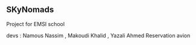 ## SKyNomads 

Project for EMSI school 

devs : Namous Nassim , Makoudi Khalid , Yazali Ahmed 
Reservation avion